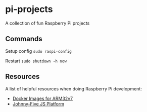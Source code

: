 # pi-projects

A collection of fun Raspberry Pi projects

## Commands

Setup config
`sudo raspi-config`

Restart
`sudo shutdown -h now`

## Resources

A list of helpful resources when doing Raspberry Pi development:

- [Docker Images for ARM32v7](https://hub.docker.com/u/arm32v7/)
- [Johnny-Five JS Platform](http://johnny-five.io/)
